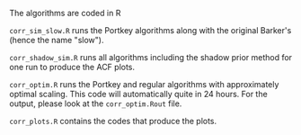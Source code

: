 The algorithms are coded in R

`corr_sim_slow.R` runs the Portkey algorithms along with the original Barker's (hence the name "slow").

`corr_shadow_sim.R` runs all algorithms including the shadow prior method for one run to produce the ACF plots.

`corr_optim.R` runs the Portkey and regular algorithms with approximately optimal scaling. This code will automatically quite in 24 hours. For the output, please look at the `corr_optim.Rout` file. 

`corr_plots.R` contains the codes that produce the plots.
